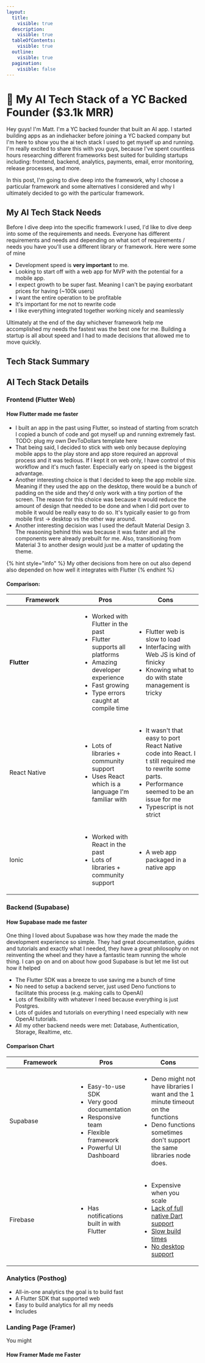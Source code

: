```yaml
---
layout:
  title:
    visible: true
  description:
    visible: true
  tableOfContents:
    visible: true
  outline:
    visible: true
  pagination:
    visible: false
---
```


# 🚧 My AI Tech Stack of a YC Backed Founder ($3.1k MRR)



Hey guys! I'm Matt. I'm a YC backed founder that built an AI app. I started building apps as an indiehacker before joining a YC backed company but I'm here to show you the ai tech stack I used to get myself up and running. I'm really excited to share this with you guys, because I've spent countless hours researching different frameworks best suited for building startups including: frontend, backend, analytics, payments, email, error monitoring, release processes, and more.&#x20;

In this post, I'm going to dive deep into the framework, why I choose a particular framework and some alternatives I considered and why I ultimately decided to go with the particular framework.

## My AI Tech Stack Needs

Before I dive deep into the specific framework I used, I'd like to dive deep into some of the requirements and needs. Everyone has different requirements and needs and depending on what sort of requirements / needs you have you'll use a different library or framework. Here were some of mine

* Development speed is **very important** to me.&#x20;
* Looking to start off with a web app for MVP with the potential for a mobile app.
* I expect growth to be super fast. Meaning I can't be paying exorbatant prices for having (\~100k users)
* I want the entire operation to be profitable
* It's important for me not to rewrite code
* I like everything integrated together working nicely and seamlessly

Ultimately at the end of the day whichever framework help me accomplished my needs the fastest was the best one for me. Building a startup is all about speed and I had to made decisions that allowed me to move quickly.

## Tech Stack Summary

## AI Tech Stack Details

### Frontend (Flutter Web)

#### **How Flutter made me faster**

* I built an app in the past using Flutter, so instead of starting from scratch I copied a bunch of code and got myself up and running extremely fast. TODO: plug my own DevToDollars template here
* That being said, I decided to stick with web only because deploying mobile apps to the play store and app store required an approval process and it was tedious. If I kept it on web only, I have control of this workflow and it's much faster. Especially early on speed is the biggest advantage.
* Another interesting choice is that I decided to keep the app mobile size. Meaning if they used the app on the desktop, there would be a bunch of padding on the side and they'd only work with a tiny portion of the screen. The reason for this choice was because it would reduce the amount of design that needed to be done and when I did port over to mobile it would be really easy to do so. It's typically easier to go from mobile first -> desktop vs the other way around.
* Another interesting decision was I used the default Material Design 3. The reasoning behind this was because it was faster and all the components were already prebuilt for me. Also, transitioning from Material 3 to another design would just be a matter of updating the theme.



{% hint style="info" %}
My other decisions from here on out also depend also depended on how well it integrates with Flutter
{% endhint %}

#### Comparison:

<table><thead><tr><th width="173">Framework</th><th>Pros</th><th>Cons</th></tr></thead><tbody><tr><td><strong>Flutter</strong></td><td><ul><li>Worked with Flutter in the past</li><li>Flutter supports all platforms</li><li>Amazing developer experience</li><li>Fast growing</li><li>Type errors caught at compile time</li></ul></td><td><ul><li>Flutter web is slow to load</li><li>Interfacing with Web JS is kind of finicky</li><li>Knowing what to do with state management is tricky</li></ul></td></tr><tr><td>React Native</td><td><ul><li>Lots of libraries + community support</li><li>Uses React which is a language I'm familiar with</li></ul></td><td><ul><li>It wasn't that easy to port React Native code into React. I t still required me to rewrite some parts.</li><li>Performance seemed to be an issue for me</li><li>Typescript is not strict</li></ul></td></tr><tr><td>Ionic</td><td><ul><li>Worked with React in the past</li><li>Lots of libraries + community support</li></ul></td><td><ul><li>A web app packaged in a native app</li></ul></td></tr></tbody></table>



### Backend (Supabase)

#### How Supabase made me faster

One thing I loved about Supabase was how they made the made the development experience so simple. They had great documentation, guides and tutorials and exactly what I needed, they have a great philosophy on not reinventing the wheel and they have a fantastic team running the whole thing. I can go on and on about how good Supabase is but let me list out how it helped&#x20;

* The Flutter SDK was a breeze to use saving me a bunch of time
* No need to setup a backend server, just used Deno functions to facilitate this process (e.g. making calls to OpenAI)
* Lots of flexibility with whatever I need because everything is just Postgres.
* Lots of guides and tutorials on everything I need especially with new OpenAI tutorials.
* All my other backend needs were met: Database, Authentication, Storage, Realtime, etc.

#### Comparison Chart

<table><thead><tr><th width="162">Framework</th><th>Pros</th><th>Cons</th></tr></thead><tbody><tr><td>Supabase</td><td><ul><li>Easy-to-use SDK</li><li>Very good documentation</li><li>Responsive team</li><li>Flexible framework</li><li>Powerful UI Dashboard</li></ul></td><td><ul><li>Deno might not have libraries I want and  the 1 minute timeout on the functions</li><li>Deno functions sometimes don't support the same libraries node does.</li></ul></td></tr><tr><td>Firebase</td><td><ul><li>Has notifications built in with Flutter</li></ul></td><td><ul><li>Expensive when you scale</li><li><a href="https://github.com/cachapa/firedart">Lack of full native Dart support</a></li><li><a href="https://github.com/firebase/flutterfire/issues/349">Slow build times</a></li><li><a href="https://groups.google.com/g/firebase-talk/c/gDAMWGVH88k?pli=1">No desktop support</a></li></ul></td></tr></tbody></table>

### Analytics (Posthog)

* All-in-one analytics the goal is to build fast
* A Flutter SDK that supported web
* Easy to build analytics for all my needs
* Includes



### Landing Page (Framer)

You might

#### How Framer Made me Faster

